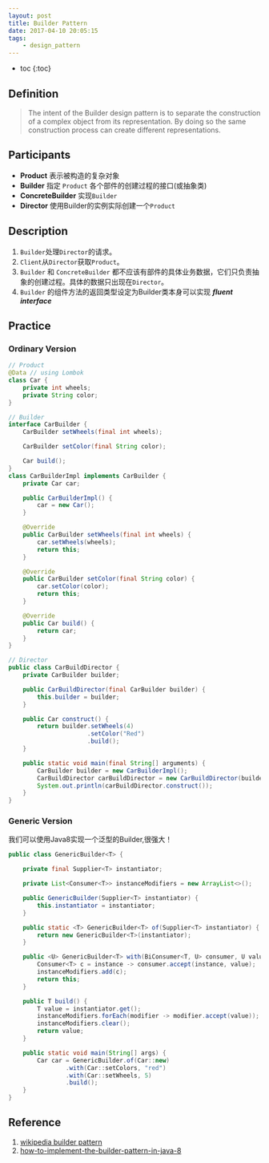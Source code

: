```yaml
---
layout: post
title: Builder Pattern
date: 2017-04-10 20:05:15
tags:
    - design_pattern
---
```


* toc
{:toc}
## Definition
>The intent of the Builder design pattern is to separate the construction of a complex object from its representation. By doing so the same construction process can create different representations.

## Participants
* **Product** 表示被构造的复杂对象
* **Builder** 指定 `Product` 各个部件的创建过程的接口(或抽象类)
* **ConcreteBuilder** 实现`Builder`
* **Director** 使用Builder的实例实际创建一个`Product`

## Description
1. `Builder`处理`Director`的请求。
2. `Client`从`Director`获取`Product`。
3. `Builder` 和 `ConcreteBuilder` 都不应该有部件的具体业务数据，它们只负责抽象的创建过程。具体的数据只出现在`Director`。
4. `Builder` 的组件方法的返回类型设定为Builder类本身可以实现 ***fluent interface***

## Practice

### Ordinary Version
```java
// Product
@Data // using Lombok
class Car {
    private int wheels;
    private String color;
}
```
```java
// Builder
interface CarBuilder {
    CarBuilder setWheels(final int wheels);

    CarBuilder setColor(final String color);

    Car build();
}
class CarBuilderImpl implements CarBuilder {
    private Car car;

    public CarBuilderImpl() {
        car = new Car();
    }

    @Override
    public CarBuilder setWheels(final int wheels) {
        car.setWheels(wheels);
        return this;
    }

    @Override
    public CarBuilder setColor(final String color) {
        car.setColor(color);
        return this;
    }

    @Override
    public Car build() {
        return car;
    }
}
```
```java
// Director
public class CarBuildDirector {
    private CarBuilder builder;

    public CarBuildDirector(final CarBuilder builder) {
        this.builder = builder;
    }

    public Car construct() {
        return builder.setWheels(4)
                      .setColor("Red")
                      .build();
    }

    public static void main(final String[] arguments) {
        CarBuilder builder = new CarBuilderImpl();
        CarBuildDirector carBuildDirector = new CarBuildDirector(builder);
        System.out.println(carBuildDirector.construct());
    }
}
```

### Generic Version
我们可以使用Java8实现一个泛型的Builder,很强大！
```java
public class GenericBuilder<T> {

    private final Supplier<T> instantiator;

    private List<Consumer<T>> instanceModifiers = new ArrayList<>();

    public GenericBuilder(Supplier<T> instantiator) {
        this.instantiator = instantiator;
    }

    public static <T> GenericBuilder<T> of(Supplier<T> instantiator) {
        return new GenericBuilder<T>(instantiator);
    }

    public <U> GenericBuilder<T> with(BiConsumer<T, U> consumer, U value) {
        Consumer<T> c = instance -> consumer.accept(instance, value);
        instanceModifiers.add(c);
        return this;
    }

    public T build() {
        T value = instantiator.get();
        instanceModifiers.forEach(modifier -> modifier.accept(value));
        instanceModifiers.clear();
        return value;
    }

    public static void main(String[] args) {
        Car car = GenericBuilder.of(Car::new)
                .with(Car::setColors, "red")
                .with(Car::setWheels, 5)
                .build();
    }
}
```

## Reference
1. [wikipedia builder pattern][1]
2. [how-to-implement-the-builder-pattern-in-java-8][2]

[1]: https://en.wikipedia.org/wiki/Builder_pattern#Java "a"
[2]: http://stackoverflow.com/questions/31754786/how-to-implement-the-builder-pattern-in-java-8 "b"
